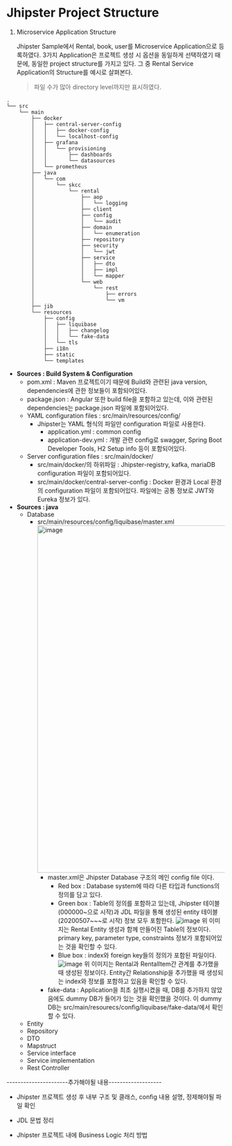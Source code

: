# Jhipster Project Structure

1. Microservice Application Structure
   
   Jhipster Sample에서 Rental, book, user를 Microservice Application으로 등록하였다.
   3가지 Application은 프로젝트 생성 시 옵션을 동일하게 선택하였기 때문에, 동일한 project structure를 가지고 있다.
   그 중 Rental Service Application의 Structure를 예시로 살펴본다.
   >파일 수가 많아 directory level까지만 표시하였다.


```
.
└── src
    └── main
        ├── docker
        │   ├── central-server-config
        │   │   ├── docker-config
        │   │   └── localhost-config
        │   ├── grafana
        │   │   └── provisioning
        │   │       ├── dashboards
        │   │       └── datasources
        │   └── prometheus
        ├── java
        │   └── com
        │       └── skcc
        │           └── rental
        │               ├── aop
        │               │   └── logging
        │               ├── client
        │               ├── config
        │               │   └── audit
        │               ├── domain
        │               │   └── enumeration
        │               ├── repository
        │               ├── security
        │               │   └── jwt
        │               ├── service
        │               │   ├── dto
        │               │   ├── impl
        │               │   └── mapper
        │               └── web
        │                   └── rest
        │                       ├── errors
        │                       └── vm
        ├── jib
        └── resources
            ├── config
            │   ├── liquibase
            │   │   ├── changelog
            │   │   └── fake-data
            │   └── tls
            ├── i18n
            ├── static
            └── templates

```

- **Sources : Build System & Configuration**
  - pom.xml : Maven 프로젝트이기 때문에 Build와 관련된 java version, dependencies에 관한 정보들이 포함되어있다.
  - package.json : Angular 또한 build file을 포함하고 있는데, 이와 관련된 dependencies는 package.json 파일에 포함되어있다.
  - YAML configuration files : src/main/resources/config/
    - Jhipster는 YAML 형식의 파일만 configuration 파일로 사용한다.
      - application.yml : common config
      - application-dev.yml : 개발 관련 config로 swagger, Spring Boot Developer Tools, H2 Setup info 등이 포함되어있다.
  - Server configuration files : src/main/docker/
    - src/main/docker/의 하위파일 : Jhipster-registry, kafka, mariaDB configuration 파일이 포함되어있다.
    - src/main/docker/central-server-config : Docker 환경과 Local 환경의 configuration 파일이 포함되어있다. 파일에는 공통 정보로 JWT와 Eureka 정보가 있다.
- **Sources : java**
  - Database
    - src/main/resources/config/liquibase/master.xml
        <img width="802" alt="image" src="https://user-images.githubusercontent.com/18453570/81539051-9a429680-93aa-11ea-9d26-a8139c682beb.png">
      - master.xml은 Jhipster Database 구조의 메인 config file 이다.
        - Red box : Database system에 따라 다른 타입과 functions의 정의를 담고 있다.
        - Green box : Table의 정의를 포함하고 있는데, Jhipster 테이블(000000~으로 시작)과 JDL 파일을 통해 생성된 entity 테이블(20200507~~~로 시작) 정보 모두 포함한다.
          ![image](https://user-images.githubusercontent.com/18453570/81540518-bba48200-93ac-11ea-8494-b87a5d67d11b.png)
          위 이미지는 Rental Entity 생성과 함께 만들어진 Table의 정보이다. primary key, parameter type, constraints 정보가 포함되어있는 것을 확인할 수 있다.
        - Blue box : index와 foreign key들의 정의가 포함된 파일이다.
          ![image](https://user-images.githubusercontent.com/18453570/81539844-c0b50180-93ab-11ea-8a2a-cc33c10a82c2.png)
          위 이미지는 Rental과 RentalItem간 관계를 추가했을 때 생성된 정보이다. Entity간 Relationship을 추가했을 때 생성되는 index와 정보를 포함하고 있음을 확인할 수 있다.
      - fake-data : Application을 최초 실행시켰을 때, DB를 추가하지 않았음에도 dummy DB가 들어가 있는 것을 확인했을 것이다. 이 dummy DB는 src/main/resourecs/config/liquibase/fake-data/에서 확인할 수 있다.
  - Entity
  - Repository
  - DTO
  - Mapstruct
  - Service interface
  - Service implementation
  - Rest Controller


     






----------------------추가해야될 내용-------------------

- Jhipster 프로젝트 생성 후 내부 구조 및 클래스, config 내용 설명, 정제해야될 파일 확인


- JDL 문법 정리
- Jhipster 프로젝트 내에 Business Logic 처리 방법 
